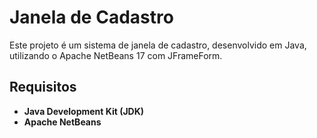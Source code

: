 # Janela de Cadastro

Este projeto é um sistema de janela de cadastro, desenvolvido em Java, utilizando o Apache NetBeans 17 com JFrameForm.

## Requisitos

- **Java Development Kit (JDK)**
- **Apache NetBeans**